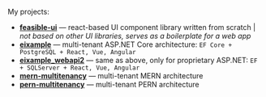 My projects:

* [**feasible-ui**](https://aliakseiherman.github.io/feasible-ui) — react-based UI component library written from scratch | _not based on other UI libraries, serves as a boilerplate for a web app_
* [**eixample**](https://github.com/aliakseiherman/eixample) — multi-tenant ASP.NET Core architecture: `EF Core + PostgreSQL + React, Vue, Angular`
* [**eixample_webapi2**](https://github.com/aliakseiherman/eixample_webapi2) — same as above, only for proprietary ASP.NET: `EF + SQLServer + React, Vue, Angular`
* [**mern-multitenancy**](https://github.com/aliakseiherman/mern-multitenancy) — multi-tenant MERN architecture
* [**pern-multitenancy**](https://github.com/aliakseiherman/pern-multitenancy) — multi-tenant PERN architecture
